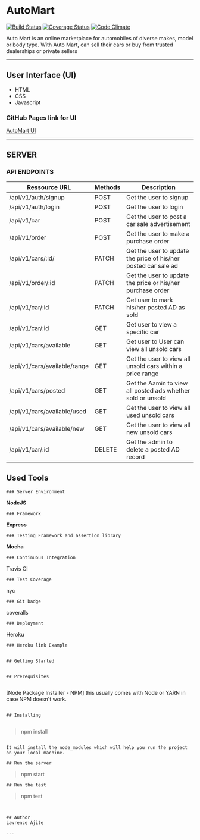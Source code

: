 # AutoMart
[![Build Status](https://travis-ci.org/lawrenceogri/automart.svg?branch=develop)](https://travis-ci.org/lawrenceogri/automart)
[![Coverage Status](https://coveralls.io/repos/github/lawrenceogri/automart/badge.svg?branch=master)](https://coveralls.io/github/lawrenceogri/automart?branch=master)
[![Code Climate](https://codeclimate.com/github/codeclimate/codeclimate/badges/gpa.svg)](https://codeclimate.com/github/lawrenceogri/automart)

Auto Mart is an online marketplace for automobiles of diverse makes, model or body type. With
Auto Mart,  can sell their cars or buy from trusted dealerships or private sellers

---

## User Interface (UI)
* HTML
* CSS
* Javascript

### GitHub Pages link for UI
[AutoMart UI](https://lawrenceogri.github.io/AutoMart/)

---

## SERVER

### API ENDPOINTS

| Ressource URL | Methods  | Description  |
| ------- | --- | --- |
| /api/v1/auth/signup| POST | Get the user to signup |
| /api/v1/auth/login | POST | Get the user to login |
| /api/v1/car | POST | Get the user to post a car sale advertisement |
| /api/v1/order | POST | Get the user to make a purchase order |
| /api/v1/cars/:id/ | PATCH | Get the user to update the price of his/her posted car sale ad |
| /api/v1/order/:id | PATCH | Get the user to update the price or his/her purchase order |
| /api/v1/car/:id | PATCH | Get user to mark his/her posted AD as sold  |
| /api/v1/car/:id | GET | Get user to view a specific car |
| /api/v1/cars/available | GET | Get user to User can view all unsold cars |
| /api/v1/cars/available/range | GET | Get the user to view all unsold cars within a price range |
| /api/v1/cars/posted | GET | Get the Aamin to view all posted ads whether sold or unsold |
| /api/v1/cars/available/used | GET | Get the user to view all used unsold cars |
| /api/v1/cars/available/new | GET | Get the user to view all new unsold cars |
| /api/v1/car/:id | DELETE | Get the admin to delete a posted AD record |

## Used Tools


```
### Server Environment
```
 **NodeJS**
 ```
### Framework
```
 **Express** 
 ```
### Testing Framework and assertion library
```
 **Mocha**
 ```
### Continuous Integration
```
Travis CI
```
### Test Coverage
```
nyc
```
### Git badge
```
coveralls
```
### Deployment
```
Heroku
```
### Heroku link Example


## Getting Started


## Prerequisites


```
 [Node Package Installer - NPM] this usually comes with Node or YARN in case NPM doesn't work.
```

## Installing


```
> npm install
```

It will install the node_modules which will help you run the project on your local machine.

## Run the server
```
> npm start
```
## Run the test
```
> npm test
```


## Author
Lawrence Ajite

---
